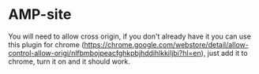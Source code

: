 # AMP-site

You will need to allow cross origin, if you don't already have it you can use this plugin for chrome (https://chrome.google.com/webstore/detail/allow-control-allow-origi/nlfbmbojpeacfghkpbjhddihlkkiljbi?hl=en), just add it to chrome, turn it on and it should work.
